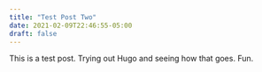 ```yaml
---
title: "Test Post Two"
date: 2021-02-09T22:46:55-05:00
draft: false
---
```


This is a test post. Trying out Hugo and seeing how that goes. Fun.